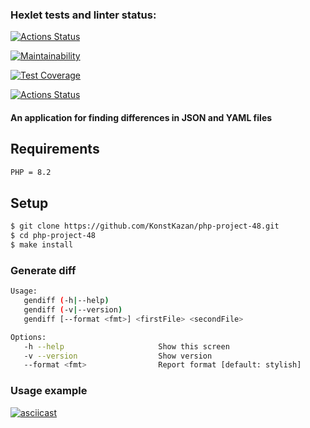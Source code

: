 ### Hexlet tests and linter status:
[![Actions Status](https://github.com/KonstKazan/php-project-48/actions/workflows/hexlet-check.yml/badge.svg)](https://github.com/KonstKazan/php-project-48/actions)

[![Maintainability](https://api.codeclimate.com/v1/badges/50337f120b64478dc4a0/maintainability)](https://codeclimate.com/github/KonstKazan/php-project-48/maintainability)

[![Test Coverage](https://api.codeclimate.com/v1/badges/50337f120b64478dc4a0/test_coverage)](https://codeclimate.com/github/KonstKazan/php-project-48/test_coverage)

[![Actions Status](https://github.com/KonstKazan/php-project-48/actions/workflows/workflow.yml/badge.svg)](https://github.com/KonstKazan/php-project-48/actions)


#### An application for finding differences in JSON and YAML files


## Requirements
```sh
PHP = 8.2
```


## Setup
```sh
$ git clone https://github.com/KonstKazan/php-project-48.git
$ cd php-project-48
$ make install
```

### Generate diff
 ```sh
Usage:
    gendiff (-h|--help)
    gendiff (-v|--version)
    gendiff [--format <fmt>] <firstFile> <secondFile>
 
Options:
    -h --help                     Show this screen
    -v --version                  Show version
    --format <fmt>                Report format [default: stylish]
```

### Usage example
[![asciicast](https://asciinema.org/a/A60uZ52lhjCKnalxVrZgaumqs.svg)](https://asciinema.org/a/A60uZ52lhjCKnalxVrZgaumqs)
